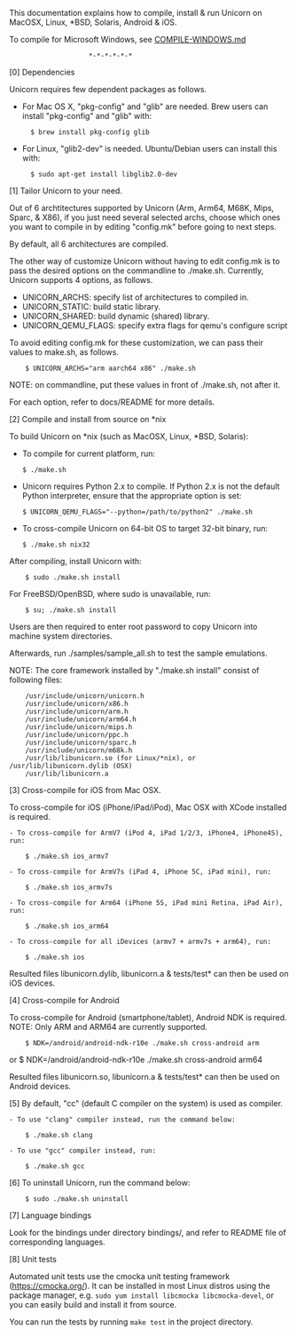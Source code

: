 This documentation explains how to compile, install & run Unicorn on MacOSX,
Linux, *BSD, Solaris, Android & iOS.

To compile for Microsoft Windows, see [COMPILE-WINDOWS.md](COMPILE-WINDOWS.md)

                        *-*-*-*-*-*

[0] Dependencies

Unicorn requires few dependent packages as follows.

- For Mac OS X, "pkg-config" and "glib" are needed.
  Brew users can install "pkg-config" and "glib" with:

        $ brew install pkg-config glib

- For Linux, "glib2-dev" is needed.
  Ubuntu/Debian users can install this with:

        $ sudo apt-get install libglib2.0-dev



[1] Tailor Unicorn to your need.

  Out of 6 archtitectures supported by Unicorn (Arm, Arm64, M68K, Mips, Sparc,
  & X86), if you just need several selected archs, choose which ones you want
  to compile in by editing "config.mk" before going to next steps.

  By default, all 6 architectures are compiled.

  The other way of customize Unicorn without having to edit config.mk is to
  pass the desired options on the commandline to ./make.sh. Currently,
  Unicorn supports 4 options, as follows.

  - UNICORN_ARCHS: specify list of architectures to compiled in.
  - UNICORN_STATIC: build static library.
  - UNICORN_SHARED: build dynamic (shared) library.
  - UNICORN_QEMU_FLAGS: specify extra flags for qemu's configure script

  To avoid editing config.mk for these customization, we can pass their values to
  make.sh, as follows.

        $ UNICORN_ARCHS="arm aarch64 x86" ./make.sh

  NOTE: on commandline, put these values in front of ./make.sh, not after it.

  For each option, refer to docs/README for more details.



[2] Compile and install from source on *nix

  To build Unicorn on *nix (such as MacOSX, Linux, *BSD, Solaris):

  - To compile for current platform, run:

        $ ./make.sh

  - Unicorn requires Python 2.x to compile. If Python 2.x is not the default
    Python interpreter, ensure that the appropriate option is set:

        $ UNICORN_QEMU_FLAGS="--python=/path/to/python2" ./make.sh

  - To cross-compile Unicorn on 64-bit OS to target 32-bit binary, run:

        $ ./make.sh nix32

  After compiling, install Unicorn with:

        $ sudo ./make.sh install

  For FreeBSD/OpenBSD, where sudo is unavailable, run:

        $ su; ./make.sh install

  Users are then required to enter root password to copy Unicorn into machine
  system directories.

  Afterwards, run ./samples/sample_all.sh to test the sample emulations.


  NOTE: The core framework installed by "./make.sh install" consist of
  following files:

        /usr/include/unicorn/unicorn.h
        /usr/include/unicorn/x86.h
        /usr/include/unicorn/arm.h
        /usr/include/unicorn/arm64.h
        /usr/include/unicorn/mips.h
        /usr/include/unicorn/ppc.h
        /usr/include/unicorn/sparc.h
        /usr/include/unicorn/m68k.h
        /usr/lib/libunicorn.so (for Linux/*nix), or /usr/lib/libunicorn.dylib (OSX)
        /usr/lib/libunicorn.a



[3] Cross-compile for iOS from Mac OSX.

  To cross-compile for iOS (iPhone/iPad/iPod), Mac OSX with XCode installed is required.

    - To cross-compile for ArmV7 (iPod 4, iPad 1/2/3, iPhone4, iPhone4S), run:

        $ ./make.sh ios_armv7

    - To cross-compile for ArmV7s (iPad 4, iPhone 5C, iPad mini), run:

        $ ./make.sh ios_armv7s

    - To cross-compile for Arm64 (iPhone 5S, iPad mini Retina, iPad Air), run:

        $ ./make.sh ios_arm64

    - To cross-compile for all iDevices (armv7 + armv7s + arm64), run:

        $ ./make.sh ios

  Resulted files libunicorn.dylib, libunicorn.a & tests/test* can then
  be used on iOS devices.



[4] Cross-compile for Android

  To cross-compile for Android (smartphone/tablet), Android NDK is required.
  NOTE: Only ARM and ARM64 are currently supported.

        $ NDK=/android/android-ndk-r10e ./make.sh cross-android arm
  or
        $ NDK=/android/android-ndk-r10e ./make.sh cross-android arm64

  Resulted files libunicorn.so, libunicorn.a & tests/test* can then
  be used on Android devices.



[5] By default, "cc" (default C compiler on the system) is used as compiler.

    - To use "clang" compiler instead, run the command below:

        $ ./make.sh clang

    - To use "gcc" compiler instead, run:

        $ ./make.sh gcc



[6] To uninstall Unicorn, run the command below:

        $ sudo ./make.sh uninstall



[7] Language bindings

  Look for the bindings under directory bindings/, and refer to README file
  of corresponding languages.



[8] Unit tests

  Automated unit tests use the cmocka unit testing framework (https://cmocka.org/).
  It can be installed in most Linux distros using the package manager, e.g.
  `sudo yum install libcmocka libcmocka-devel`, or you can easily build and install it from source.

  You can run the tests by running `make test` in the project directory.
